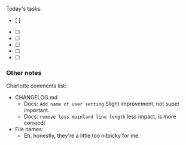 Today's tasks:
- [ ] 
- [ ] 
- [ ] 
- [ ] 
- [ ] 
- [ ]  

### Other notes

Charlotte comments list:
- CHANGELOG.md
    - Docs: `Add name of user setting` Slight improvement, not super important.
    - Docs: `remove less mainland line length` less impact, is more correcdt
- File names:
    - Eh, honestly, they're a little too nitpicky for me.